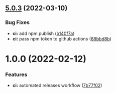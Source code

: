 ## [5.0.3](http://github.com/jorge07/hollywood/compare/v5.0.2...v5.0.3) (2022-03-10)


### Bug Fixes

* **ci:** add npm publish ([b140f7a](http://github.com/jorge07/hollywood/commit/b140f7a5ca776c985fe1e7d721ae43cda5b90afe))
* **ci:** pass npm token to github actions ([88bbd8b](http://github.com/jorge07/hollywood/commit/88bbd8b6dbde6b72cd1b80c3864ea6fa92fafff5))

# 1.0.0 (2022-02-12)


### Features

* **ci:** automated releases workflow ([7b77f02](http://github.com/jorge07/hollywood/commit/7b77f0285b76f00fe6609384fa7b8041634c76ff))
